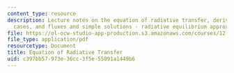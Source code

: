```yaml
---
content_type: resource
description: Lecture notes on the equation of radiative transfer, derivation, special
  cases, and fluxes and simple solutions - radiative equilibrium approximation.
file: https://ol-ocw-studio-app-production.s3.amazonaws.com/courses/12-815-atmospheric-radiation-fall-2008/c397bb57973e36cc3f5e55091a1449b6_radiative_transf.pdf
file_type: application/pdf
resourcetype: Document
title: Equation of Radiative Transfer
uid: c397bb57-973e-36cc-3f5e-55091a1449b6
---
```

